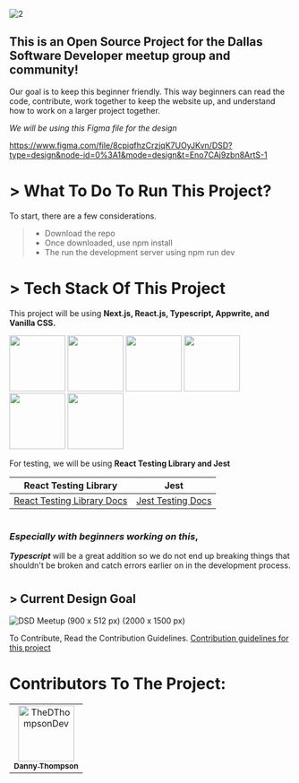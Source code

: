 ![2](https://github.com/dallassoftwaredevelopers/DSDsite/assets/39189903/1cbbfc30-1d17-4e12-9d49-86210ca08045)


## This is an Open Source Project for the Dallas Software Developer meetup group and community!
Our goal is to keep this beginner friendly. This way beginners can read the code, contribute, work together to keep the website up, and understand how to work on a larger project together.

*We will be using this Figma file for the design*

https://www.figma.com/file/8cpiqfhzCrzjqK7UOyJKvn/DSD?type=design&node-id=0%3A1&mode=design&t=Eno7CAj9zbn8ArtS-1
#
# > What To Do To Run This Project?
To start, there are a few considerations.

> - Download the repo
> - Once downloaded, use npm install
> - The run the development server using npm run dev


#
# > Tech Stack Of This Project
This project will be using **Next.js, React.js, Typescript, Appwrite, and Vanilla CSS.**

<img style="height:100px" src="https://cdn.jsdelivr.net/gh/devicons/devicon@latest/icons/nextjs/nextjs-original.svg" /> <img style="height:100px" src="https://cdn.jsdelivr.net/gh/devicons/devicon/icons/react/react-original-wordmark.svg" /> <img style="height:100px" src="https://cdn.jsdelivr.net/gh/devicons/devicon@latest/icons/typescript/typescript-original.svg" /> <img style="height:100px" src="https://cdn.jsdelivr.net/gh/devicons/devicon@latest/icons/appwrite/appwrite-original.svg" /> <img style="height:100px" src="https://cdn.jsdelivr.net/gh/devicons/devicon@latest/icons/css3/css3-original.svg" /> <img style="height:100px" src="https://cdn.jsdelivr.net/gh/devicons/devicon@latest/icons/jest/jest-plain.svg" />
 
For testing, we will be using **React Testing Library and Jest**



| React Testing Library  |   Jest    |
| ------------- |:-------------:|
| [React Testing Library Docs ](https://testing-library.com/docs/ )   | [Jest Testing Docs](https://jestjs.io/docs/getting-started  ) | 
#
### *Especially with beginners working on this*,
***Typescript*** will be a great addition so we do not end up breaking things that shouldn't be broken and catch errors earlier on in the development process.

#
## > Current Design Goal

![DSD Meetup (900 x 512 px) (2000 x 1500 px)](https://github.com/dallassoftwaredevelopers/DSDsite/assets/39189903/129c6858-c274-4bc5-9dab-80a6ddf0415a)

To Contribute, Read the Contribution Guidelines. [Contribution guidelines for this project]([docs/CONTRIBUTING.md](https://github.com/dallassoftwaredevelopers/DSDsite/blob/main/CONTRIBUTING.md))

# Contributors To The Project:
<!-- readme: contributors -start -->
<table>
<tr>
    <td align="center">
        <a href="https://github.com/TheDThompsonDev">
            <img src="https://avatars.githubusercontent.com/u/39189903?v=4" width="100;" alt="TheDThompsonDev"/>
            <br />
            <sub><b>Danny Thompson</b></sub>
        </a>
    </td></tr>
</table>
<!-- readme: contributors -end -->
